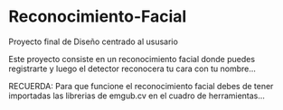 # Reconocimiento-Facial

Proyecto final de Diseño centrado al ususario

Este proyecto consiste en un reconocimiento facial donde puedes registrarte y luego el detector reconocera tu cara con tu nombre...

RECUERDA: Para que funcione el reconocimiento facial debes de tener importadas las librerias de emgub.cv en el cuadro de herramientas...
